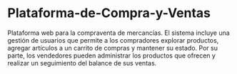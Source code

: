 # Plataforma-de-Compra-y-Ventas
Plataforma web para la compraventa de mercancías. El sistema incluye una gestión de usuarios que permite a los compradores explorar productos, agregar artículos a un carrito de compras y mantener su estado. Por su parte, los vendedores pueden administrar los productos que ofrecen y realizar un seguimiento del balance de sus ventas.
